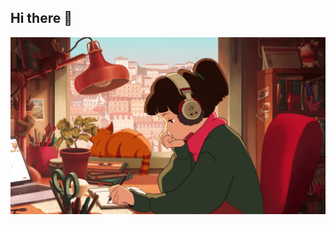 ## Hi there 👋

<picture>
  <source media="(prefers-color-scheme: light)" srcset="https://raw.githubusercontent.com/Vobludalib/Vobludalib/refs/heads/main/vlcsnap-2023-05-10-10h28m44s618-1536x864.webp">
  <source media="(prefers-color-scheme: dark)" srcset="https://raw.githubusercontent.com/Vobludalib/Vobludalib/refs/heads/main/vlcsnap-2023-05-10-10h28m49s112-1536x864.webp">
  <img alt="Bing chilling" src="https://raw.githubusercontent.com/Vobludalib/Vobludalib/refs/heads/main/vlcsnap-2023-05-10-10h28m44s618-1536x864.webp">
</picture>

<!--
**Vobludalib/Vobludalib** is a ✨ _special_ ✨ repository because its `README.md` (this file) appears on your GitHub profile.

Here are some ideas to get you started:

- 🔭 I’m currently working on ...
- 🌱 I’m currently learning ...
- 👯 I’m looking to collaborate on ...
- 🤔 I’m looking for help with ...
- 💬 Ask me about ...
- 📫 How to reach me: ...
- 😄 Pronouns: ...
- ⚡ Fun fact: ...
-->
